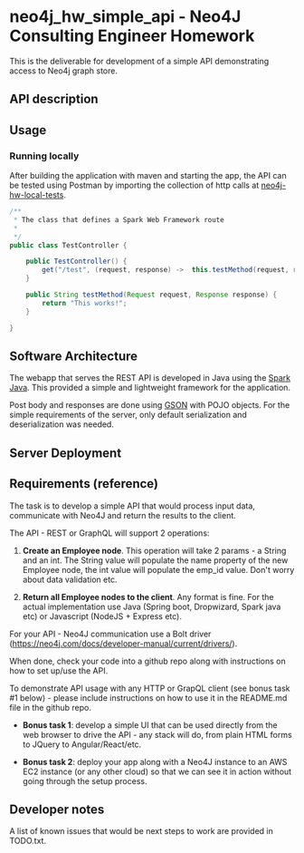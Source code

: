 # **neo4j_hw_simple_api** - Neo4J Consulting Engineer Homework

This is the deliverable for development of a simple API demonstrating access to Neo4j graph store.  

## API description

## Usage

### Running locally

After building the application with maven and starting the app, the API can be tested using Postman by importing the collection of http calls at [neo4j-hw-local-tests](https://www.getpostman.com/collections/159534c1be2cbfeb9421).

```java
/**
 * The class that defines a Spark Web Framework route
 *
 */
public class TestController {

	public TestController() {
		get("/test", (request, response) ->  this.testMethod(request, response));
	}

	public String testMethod(Request request, Response response) {
		return "This works!";
	}

}
```

## Software Architecture

The webapp that serves the REST API is developed in Java using the [Spark Java](http://sparkjava.com/).  This provided a simple and lightweight framework for the application.  

Post body and responses are done using [GSON](https://github.com/google/gson) with POJO objects.  For the simple requirements of the server, only default serialization and deserialization was needed.  

## Server Deployment


## Requirements (reference)

The task is to develop a simple API that would process input data, communicate with Neo4J and return the results to the client.

The API - REST or GraphQL will support 2 operations:

1. **Create an Employee node**. This operation will take 2 params - a String and an int. The String value will populate the name property of the new Employee node, the int value will populate the emp_id value. Don't worry about data validation etc.

1. **Return all Employee nodes to the client**. Any format is fine.
	For the actual implementation use Java (Spring boot, Dropwizard, Spark java etc) or Javascript (NodeJS + Express etc). 

For your API - Neo4J communication use a Bolt driver (https://neo4j.com/docs/developer-manual/current/drivers/).
 
When done, check your code into a github repo along with instructions on how to set up/use the API. 

To demonstrate API usage with any HTTP or GrapQL client (see bonus task #1 below) - please include instructions on how to use it in the README.md file in the github repo. 

* **Bonus task 1**: develop a simple UI that can be used directly from the web browser to drive the API - any stack will do, from plain HTML forms to JQuery to Angular/React/etc.

* **Bonus task 2**: deploy your app along with a Neo4J instance to an AWS EC2 instance  (or any other cloud) so that we can see it in action without going through the setup process.

## Developer notes

A list of known issues that would be next steps to work are provided in TODO.txt.    

